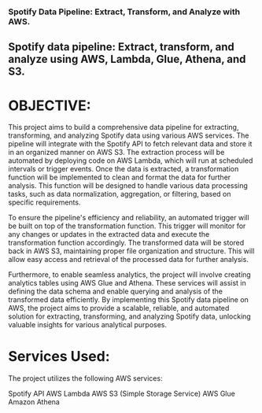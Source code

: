 ### Spotify Data Pipeline: Extract, Transform, and Analyze with AWS.
## Spotify data pipeline: Extract, transform, and analyze using AWS, Lambda, Glue, Athena, and S3.
# OBJECTIVE:
This project aims to build a comprehensive data pipeline for extracting, transforming, and analyzing Spotify data using various AWS services. The pipeline will integrate with the Spotify API to fetch relevant data and store it in an organized manner on AWS S3. The extraction process will be automated by deploying code on AWS Lambda, which will run at scheduled intervals or trigger events.
Once the data is extracted, a transformation function will be implemented to clean and format the data for further analysis. This function will be designed to handle various data processing tasks, such as data normalization, aggregation, or filtering, based on specific requirements.

To ensure the pipeline's efficiency and reliability, an automated trigger will be built on top of the transformation function. This trigger will monitor for any changes or updates in the extracted data and execute the transformation function accordingly.
The transformed data will be stored back in AWS S3, maintaining proper file organization and structure. This will allow easy access and retrieval of the processed data for further analysis.

Furthermore, to enable seamless analytics, the project will involve creating analytics tables using AWS Glue and Athena. These services will assist in defining the data schema and enable querying and analysis of the transformed data efficiently.
By implementing this Spotify data pipeline on AWS, the project aims to provide a scalable, reliable, and automated solution for extracting, transforming, and analyzing Spotify data, unlocking valuable insights for various analytical purposes.

# Services Used:
The project utilizes the following AWS services:

Spotify API
AWS Lambda
AWS S3 (Simple Storage Service)
AWS Glue
Amazon Athena
